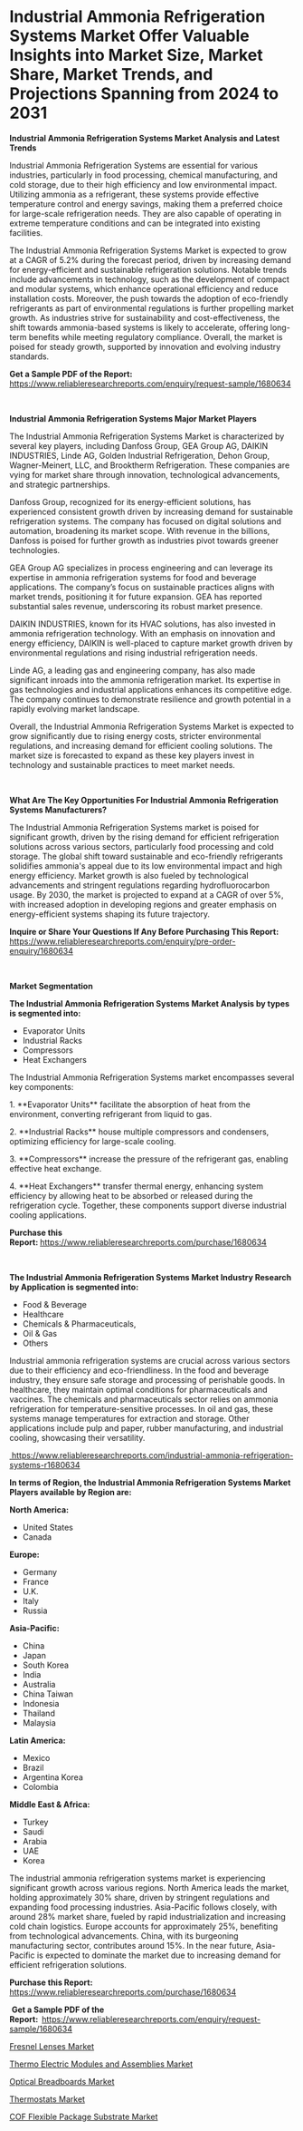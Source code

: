 <p><h1>Industrial Ammonia Refrigeration Systems Market Offer Valuable Insights into Market Size, Market Share, Market Trends, and Projections Spanning from 2024 to 2031</h1></p><p><strong>Industrial Ammonia Refrigeration Systems Market Analysis and Latest Trends</strong></p>
<p><p>Industrial Ammonia Refrigeration Systems are essential for various industries, particularly in food processing, chemical manufacturing, and cold storage, due to their high efficiency and low environmental impact. Utilizing ammonia as a refrigerant, these systems provide effective temperature control and energy savings, making them a preferred choice for large-scale refrigeration needs. They are also capable of operating in extreme temperature conditions and can be integrated into existing facilities. </p><p>The Industrial Ammonia Refrigeration Systems Market is expected to grow at a CAGR of 5.2% during the forecast period, driven by increasing demand for energy-efficient and sustainable refrigeration solutions. Notable trends include advancements in technology, such as the development of compact and modular systems, which enhance operational efficiency and reduce installation costs. Moreover, the push towards the adoption of eco-friendly refrigerants as part of environmental regulations is further propelling market growth. As industries strive for sustainability and cost-effectiveness, the shift towards ammonia-based systems is likely to accelerate, offering long-term benefits while meeting regulatory compliance. Overall, the market is poised for steady growth, supported by innovation and evolving industry standards.</p></p>
<p><strong>Get a Sample PDF of the Report:&nbsp;</strong> <a href="https://www.reliableresearchreports.com/enquiry/request-sample/1680634?utm_campaign=32&utm_medium=2&utm_source=Github&utm_content=ia&utm_term=04102024&utm_id=industrial-ammonia-refrigeration-systems">https://www.reliableresearchreports.com/enquiry/request-sample/1680634</a></p>
<p>&nbsp;</p>
<p><strong>Industrial Ammonia Refrigeration Systems Major Market Players</strong></p>
<p><p>The Industrial Ammonia Refrigeration Systems Market is characterized by several key players, including Danfoss Group, GEA Group AG, DAIKIN INDUSTRIES, Linde AG, Golden Industrial Refrigeration, Dehon Group, Wagner-Meinert, LLC, and Brooktherm Refrigeration. These companies are vying for market share through innovation, technological advancements, and strategic partnerships.</p><p>Danfoss Group, recognized for its energy-efficient solutions, has experienced consistent growth driven by increasing demand for sustainable refrigeration systems. The company has focused on digital solutions and automation, broadening its market scope. With revenue in the billions, Danfoss is poised for further growth as industries pivot towards greener technologies.</p><p>GEA Group AG specializes in process engineering and can leverage its expertise in ammonia refrigeration systems for food and beverage applications. The company’s focus on sustainable practices aligns with market trends, positioning it for future expansion. GEA has reported substantial sales revenue, underscoring its robust market presence.</p><p>DAIKIN INDUSTRIES, known for its HVAC solutions, has also invested in ammonia refrigeration technology. With an emphasis on innovation and energy efficiency, DAIKIN is well-placed to capture market growth driven by environmental regulations and rising industrial refrigeration needs.</p><p>Linde AG, a leading gas and engineering company, has also made significant inroads into the ammonia refrigeration market. Its expertise in gas technologies and industrial applications enhances its competitive edge. The company continues to demonstrate resilience and growth potential in a rapidly evolving market landscape.</p><p>Overall, the Industrial Ammonia Refrigeration Systems Market is expected to grow significantly due to rising energy costs, stricter environmental regulations, and increasing demand for efficient cooling solutions. The market size is forecasted to expand as these key players invest in technology and sustainable practices to meet market needs.</p></p>
<p>&nbsp;</p>
<p><strong>What Are The Key Opportunities For Industrial Ammonia Refrigeration Systems Manufacturers?</strong></p>
<p><p>The Industrial Ammonia Refrigeration Systems market is poised for significant growth, driven by the rising demand for efficient refrigeration solutions across various sectors, particularly food processing and cold storage. The global shift toward sustainable and eco-friendly refrigerants solidifies ammonia's appeal due to its low environmental impact and high energy efficiency. Market growth is also fueled by technological advancements and stringent regulations regarding hydrofluorocarbon usage. By 2030, the market is projected to expand at a CAGR of over 5%, with increased adoption in developing regions and greater emphasis on energy-efficient systems shaping its future trajectory.</p></p>
<p><strong>Inquire or Share Your Questions If Any Before Purchasing This Report:</strong> <a href="https://www.reliableresearchreports.com/enquiry/pre-order-enquiry/1680634?utm_campaign=32&utm_medium=2&utm_source=Github&utm_content=ia&utm_term=04102024&utm_id=industrial-ammonia-refrigeration-systems">https://www.reliableresearchreports.com/enquiry/pre-order-enquiry/1680634</a></p>
<p>&nbsp;</p>
<p><strong>Market Segmentation</strong></p>
<p><strong>The Industrial Ammonia Refrigeration Systems Market Analysis by types is segmented into:</strong></p>
<p><ul><li>Evaporator Units</li><li>Industrial Racks</li><li>Compressors</li><li>Heat Exchangers</li></ul></p>
<p><p>The Industrial Ammonia Refrigeration Systems market encompasses several key components: </p><p>1. **Evaporator Units** facilitate the absorption of heat from the environment, converting refrigerant from liquid to gas. </p><p>2. **Industrial Racks** house multiple compressors and condensers, optimizing efficiency for large-scale cooling. </p><p>3. **Compressors** increase the pressure of the refrigerant gas, enabling effective heat exchange. </p><p>4. **Heat Exchangers** transfer thermal energy, enhancing system efficiency by allowing heat to be absorbed or released during the refrigeration cycle. Together, these components support diverse industrial cooling applications.</p></p>
<p><strong>Purchase this Report:&nbsp;</strong><a href="https://www.reliableresearchreports.com/purchase/1680634?utm_campaign=32&utm_medium=2&utm_source=Github&utm_content=ia&utm_term=04102024&utm_id=industrial-ammonia-refrigeration-systems">https://www.reliableresearchreports.com/purchase/1680634</a></p>
<p>&nbsp;</p>
<p><strong>The Industrial Ammonia Refrigeration Systems Market Industry Research by Application is segmented into:</strong></p>
<p><ul><li>Food & Beverage</li><li>Healthcare</li><li>Chemicals & Pharmaceuticals,</li><li>Oil & Gas</li><li>Others</li></ul></p>
<p><p>Industrial ammonia refrigeration systems are crucial across various sectors due to their efficiency and eco-friendliness. In the food and beverage industry, they ensure safe storage and processing of perishable goods. In healthcare, they maintain optimal conditions for pharmaceuticals and vaccines. The chemicals and pharmaceuticals sector relies on ammonia refrigeration for temperature-sensitive processes. In oil and gas, these systems manage temperatures for extraction and storage. Other applications include pulp and paper, rubber manufacturing, and industrial cooling, showcasing their versatility.</p></p>
<p><a href="https://www.reliableresearchreports.com/industrial-ammonia-refrigeration-systems-r1680634?utm_campaign=32&utm_medium=2&utm_source=Github&utm_content=ia&utm_term=04102024&utm_id=industrial-ammonia-refrigeration-systems">&nbsp;https://www.reliableresearchreports.com/industrial-ammonia-refrigeration-systems-r1680634</a></p>
<p><strong>In terms of Region, the Industrial Ammonia Refrigeration Systems Market Players available by Region are:</strong></p>
<p>
    <p> <strong> North America: </strong>
        <ul>
            <li>United States</li>
            <li>Canada</li>
        </ul>
        </p> 
    <p> <strong> Europe: </strong>
        <ul>
            <li>Germany</li>
            <li>France</li>
            <li>U.K.</li>
            <li>Italy</li>
            <li>Russia</li>
        </ul>
        </p> 
    <p> <strong> Asia-Pacific: </strong>
        <ul>
            <li>China</li>
            <li>Japan</li>
            <li>South Korea</li>
            <li>India</li>
            <li>Australia</li>
            <li>China Taiwan</li>
            <li>Indonesia</li>
            <li>Thailand</li>
            <li>Malaysia</li>
        </ul>
        </p> 
    <p> <strong> Latin America: </strong>
        <ul>
            <li>Mexico</li>
            <li>Brazil</li>
            <li>Argentina Korea</li>
            <li>Colombia</li>
        </ul>
        </p> 
    <p> <strong> Middle East & Africa: </strong>
        <ul>
            <li>Turkey</li>
            <li>Saudi</li>
            <li>Arabia</li>
            <li>UAE</li>
            <li>Korea</li>
        </ul>
    </p>
    </p>
<p><p>The industrial ammonia refrigeration systems market is experiencing significant growth across various regions. North America leads the market, holding approximately 30% share, driven by stringent regulations and expanding food processing industries. Asia-Pacific follows closely, with around 28% market share, fueled by rapid industrialization and increasing cold chain logistics. Europe accounts for approximately 25%, benefiting from technological advancements. China, with its burgeoning manufacturing sector, contributes around 15%. In the near future, Asia-Pacific is expected to dominate the market due to increasing demand for efficient refrigeration solutions.</p></p>
<p><strong>Purchase this Report: </strong><a href="https://www.reliableresearchreports.com/purchase/1680634?utm_campaign=32&utm_medium=2&utm_source=Github&utm_content=ia&utm_term=04102024&utm_id=industrial-ammonia-refrigeration-systems">https://www.reliableresearchreports.com/purchase/1680634</a></p>
<p>&nbsp;<strong>Get a Sample PDF of the Report:&nbsp;&nbsp;</strong><a href="https://www.reliableresearchreports.com/enquiry/request-sample/1680634?utm_campaign=32&utm_medium=2&utm_source=Github&utm_content=ia&utm_term=04102024&utm_id=industrial-ammonia-refrigeration-systems">https://www.reliableresearchreports.com/enquiry/request-sample/1680634</a></p>
<p><strong></strong></p>
<p><p><a href="https://www.linkedin.com/pulse/fresnel-lenses-market-global-regional-analysis-2024-2031-kjyzc?utm_campaign=32&utm_medium=2&utm_source=Github&utm_content=ia&utm_term=04102024&utm_id=industrial-ammonia-refrigeration-systems">Fresnel Lenses Market</a></p><p><a href="https://issuu.com/reportprime-2/docs/thermo-electric-modules-and-assembl_093ba0249174f9?utm_campaign=32&utm_medium=2&utm_source=Github&utm_content=ia&utm_term=04102024&utm_id=industrial-ammonia-refrigeration-systems">Thermo Electric Modules and Assemblies Market</a></p><p><a href="https://www.linkedin.com/pulse/optical-breadboards-market-segmentation-in-depth-analysis-sag3c?utm_campaign=32&utm_medium=2&utm_source=Github&utm_content=ia&utm_term=04102024&utm_id=industrial-ammonia-refrigeration-systems">Optical Breadboards Market</a></p><p><a href="https://github.com/BesaLoshi2000/Market-Research-Report-List-1/blob/main/thermostats-market.md?utm_campaign=32&utm_medium=2&utm_source=Github&utm_content=ia&utm_term=04102024&utm_id=industrial-ammonia-refrigeration-systems">Thermostats Market</a></p><p><a href="https://issuu.com/reportprime-2/docs/cof-flexible-package-substrate-mark_953977eb043a76?utm_campaign=32&utm_medium=2&utm_source=Github&utm_content=ia&utm_term=04102024&utm_id=industrial-ammonia-refrigeration-systems">COF Flexible Package Substrate Market</a></p></p>